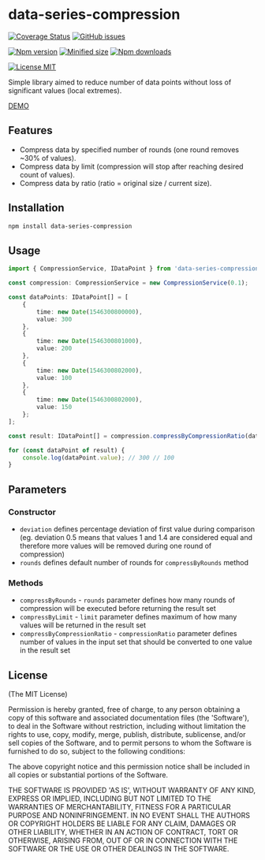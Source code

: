 # data-series-compression

[![Coverage Status](https://coveralls.io/repos/istanbuljs/nyc/badge.svg?branch=)](https://coveralls.io/r/istanbuljs/nyc?branch=master)
[![GitHub issues](https://img.shields.io/github/issues/pisajan/data-series-compression)](https://github.com/PisaJan/data-series-compression/issues)

[![Npm version](https://img.shields.io/npm/v/data-series-compression?color=blue)](https://www.npmjs.com/package/data-series-compression)
[![Minified size](https://img.shields.io/bundlephobia/min/data-series-compression)](https://www.npmjs.com/package/data-series-compression)
[![Npm downloads](https://img.shields.io/npm/dm/data-series-compression?color=blue)](https://www.npmjs.com/package/data-series-compression)

[![License MIT](https://img.shields.io/npm/l/data-series-compression?color=orange)](https://en.wikipedia.org/wiki/MIT_License)

Simple library aimed to reduce number of data points without loss of significant values (local extremes).

[DEMO](https://pisajan.github.io/data-series-compression-frontend-demo/)

## Features

-   Compress data by specified number of rounds (one round removes ~30% of values).
-   Compress data by limit (compression will stop after reaching desired count of values).
-   Compress data by ratio (ratio = original size / current size).

## Installation

```sh
npm install data-series-compression
```

## Usage

```ts
import { CompressionService, IDataPoint } from 'data-series-compression';

const compression: CompressionService = new CompressionService(0.1);

const dataPoints: IDataPoint[] = [
    {
        time: new Date(1546300800000),
        value: 300
    },
    {
        time: new Date(1546300801000),
        value: 200
    },
    {
        time: new Date(1546300802000),
        value: 100
    },
    {
        time: new Date(1546300802000),
        value: 150
    };
];

const result: IDataPoint[] = compression.compressByCompressionRatio(dataPoints, 2);

for (const dataPoint of result) {
    console.log(dataPoint.value); // 300 // 100
}
```

## Parameters

### Constructor

-   `deviation` defines percentage deviation of first value during comparison (eg. deviation 0.5 means that values 1 and 1.4 are considered equal and therefore more values will be removed during one round of compression)
-   `rounds` defines default number of rounds for `compressByRounds` method

### Methods

-   `compressByRounds` - `rounds` parameter defines how many rounds of compression will be executed before returning the result set
-   `compressByLimit` - `limit` parameter defines maximum of how many values will be returned in the result set
-   `compressByCompressionRatio` - `compressionRatio` parameter defines number of values in the input set that should be converted to one value in the result set

## License

(The MIT License)

Permission is hereby granted, free of charge, to any person obtaining
a copy of this software and associated documentation files (the
'Software'), to deal in the Software without restriction, including
without limitation the rights to use, copy, modify, merge, publish,
distribute, sublicense, and/or sell copies of the Software, and to
permit persons to whom the Software is furnished to do so, subject to
the following conditions:

The above copyright notice and this permission notice shall be
included in all copies or substantial portions of the Software.

THE SOFTWARE IS PROVIDED 'AS IS', WITHOUT WARRANTY OF ANY KIND,
EXPRESS OR IMPLIED, INCLUDING BUT NOT LIMITED TO THE WARRANTIES OF
MERCHANTABILITY, FITNESS FOR A PARTICULAR PURPOSE AND NONINFRINGEMENT.
IN NO EVENT SHALL THE AUTHORS OR COPYRIGHT HOLDERS BE LIABLE FOR ANY
CLAIM, DAMAGES OR OTHER LIABILITY, WHETHER IN AN ACTION OF CONTRACT,
TORT OR OTHERWISE, ARISING FROM, OUT OF OR IN CONNECTION WITH THE
SOFTWARE OR THE USE OR OTHER DEALINGS IN THE SOFTWARE.
